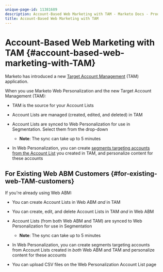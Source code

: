 ```yaml
---
unique-page-id: 11381689
description: Account-Based Web Marketing with TAM - Marketo Docs - Product Documentation
title: Account-Based Web Marketing with TAM
---
```


# Account-Based Web Marketing with TAM {#account-based-web-marketing-with-TAM}

Marketo has introduced a new [Target Account Management](https://docs.marketo.com/display/docs/account+based+marketing) (TAM) application.

When you use Marketo Web Personalization and the new Target Account Management (TAM):

* TAM is the source for your Account Lists
* Account Lists are managed (created, edited, and deleted) in TAM
* Account Lists are synced to Web Personalization for use in Segmentation. Select them from the drop-down

    * **Note**: The sync can take up to 5 minutes

* In Web Personalization, you can create [segments targeting accounts from the Account List](/help/marketo/product-docs/web-personalization/account-based-web-marketing/create-a-new-account-list.md) you created in TAM, and personalize content for these accounts

## For Existing Web ABM Customers {#for-existing-web-TAM-customers}

If you're already using Web ABM:

* You can create Account Lists in Web ABM _and_ in TAM
* You can create, edit, and delete Account Lists in TAM _and_ in Web ABM
* Account Lists (from both Web ABM and TAM) are synced to Web Personalization for use in Segmentation

    * **Note**: The sync can take up to 5 minutes

* In Web Personalization, you can create segments targeting accounts from Account Lists created in _both_ Web ABM and TAM and personalize content for these accounts
* You can upload CSV files on the Web Personalization Account List page
